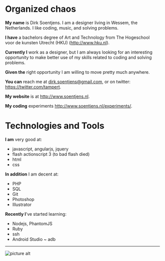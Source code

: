 # Organized chaos
**My name** is Dirk Soentjens. I am a designer living in Wessem, the Netherlands. I like coding, music, and solving problems.

**I have** a bachelors degree of Art and Technology from The Hogeschool voor de kunsten Utrecht (HKU) (http://www.hku.nl).

**Currently I** work as a designer, but I am always looking for an interesting opportunity to make better use of my skills related to coding and solving problems.

**Given the** right opportunity I am willing to move pretty much anywhere.

**You can** reach me at dirk.soentjens@gmail.com, or on twitter: https://twitter.com/tampert.

**My website** is at http://www.soentjens.nl.

**My coding** experiments http://www.soentjens.nl/experiments/.
# Technologies and Tools
**I am** very good at:

* javascript, angularjs, jquery
* flash actionscript 3 (to bad flash died)  
* html 
* css

**In addition** I am decent at:

* PHP
* SQL
* Git
* Photoshop
* Illustrator

**Recently I**'ve started learning:

* Nodejs, PhantomJS 
* Ruby 
* ssh
* Android Studio ~ adb

- - - -

![picture alt](http://img.timeinc.net/time/photoessays/2010/hubble_telescope/hubble_telescope_10.jpg "Antennae Galaxies")